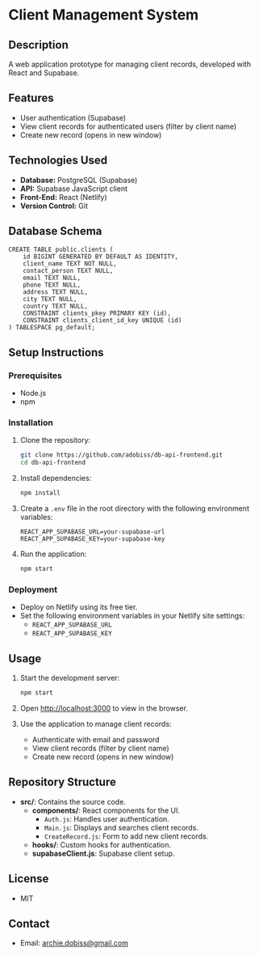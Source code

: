 # Client Management System

## Description
A web application prototype for managing client records, developed with React and Supabase.

## Features	
- User authentication (Supabase)
- View client records for authenticated users (filter by client name)
- Create new record (opens in new window)

## Technologies Used
- **Database:** PostgreSQL (Supabase)
- **API:** Supabase JavaScript client
- **Front-End:** React (Netlify)
- **Version Control:** Git

## Database Schema
```
CREATE TABLE public.clients (
    id BIGINT GENERATED BY DEFAULT AS IDENTITY,
    client_name TEXT NOT NULL,
    contact_person TEXT NULL,
    email TEXT NULL,
    phone TEXT NULL,
    address TEXT NULL,
    city TEXT NULL,
    country TEXT NULL,
    CONSTRAINT clients_pkey PRIMARY KEY (id),
    CONSTRAINT clients_client_id_key UNIQUE (id)
) TABLESPACE pg_default;
```

## Setup Instructions
### Prerequisites
- Node.js
- npm

### Installation
1. Clone the repository:
    ```sh
    git clone https://github.com/adobiss/db-api-frontend.git
    cd db-api-frontend
    ```
2. Install dependencies:
    ```sh
    npm install
    ```
3. Create a `.env` file in the root directory with the following environment variables:
    ```
    REACT_APP_SUPABASE_URL=your-supabase-url
    REACT_APP_SUPABASE_KEY=your-supabase-key
    ```

4. Run the application:
    ```sh
    npm start
    ```

### Deployment
- Deploy on Netlify using its free tier.
- Set the following environment variables in your Netlify site settings:
    - `REACT_APP_SUPABASE_URL`
    - `REACT_APP_SUPABASE_KEY`

## Usage
1. Start the development server:
    ```sh
    npm start
    ```
2. Open [http://localhost:3000](http://localhost:3000) to view in the browser.

3. Use the application to manage client records:
    - Authenticate with email and password
    - View client records (filter by client name)
    - Create new record (opens in new window)

## Repository Structure
- **src/**: Contains the source code.
  - **components/**: React components for the UI.
    - `Auth.js`: Handles user authentication.
    - `Main.js`: Displays and searches client records.
    - `CreateRecord.js`: Form to add new client records.
  - **hooks/**: Custom hooks for authentication.
  - **supabaseClient.js**: Supabase client setup.

## License
- MIT

## Contact
- Email: archie.dobiss@gmail.com